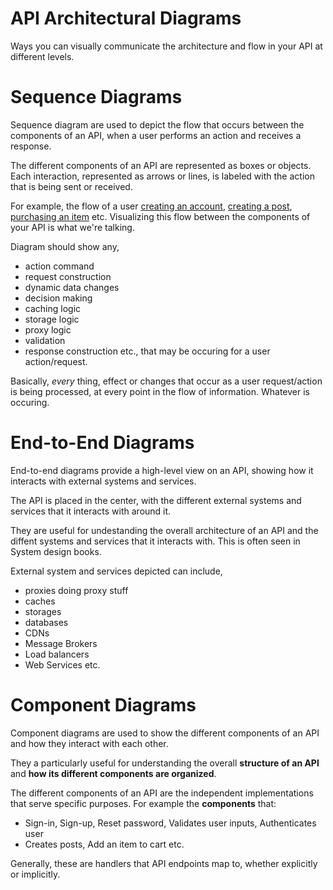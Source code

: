 # API Architectural Diagrams
Ways you can visually communicate the architecture and flow in your API at different levels.

# Sequence Diagrams
Sequence diagram are used to depict the flow that occurs between the components of an API, when a user performs an action and receives a response.

The different components of an API are represented as boxes or objects. Each interaction, represented as arrows or lines, is labeled with the action that is being sent or received.

For example, the flow of a user <u>creating an account</u>, <u>creating a post</u>, <u>purchasing an item</u> etc. Visualizing this flow between the components of your API is what we're talking.

Diagram should show any, 
- action command
- request construction
- dynamic data changes
- decision making
- caching logic
- storage logic
- proxy logic
- validation
- response construction etc., 
that may be occuring for a user action/request.

Basically, *every* thing, effect or changes that occur as a user request/action is being processed, at every point in the flow of information. Whatever is occuring.

# End-to-End Diagrams
End-to-end diagrams provide a high-level view on an API, showing how it interacts with external systems and services.

The API is placed in the center, with the different external systems and services that it interacts with around it. 

They are useful for undestanding the overall architecture of an API and the diffent systems and services that it interacts with. This is often seen in System design books.

External system and services depicted can include, 
- proxies doing proxy stuff
- caches
- storages
- databases
- CDNs
- Message Brokers
- Load balancers
- Web Services etc.


# Component Diagrams
Component diagrams are used to show the different components of an API and how they interact with each other.

They a particularly useful for understanding the overall **structure of an API** and **how its different components are organized**.

The different components of an API are the independent implementations that serve specific purposes. For example the **components** that:
- Sign-in, Sign-up, Reset password, Validates user inputs, Authenticates user
- Creates posts, Add an item to cart etc.

Generally, these are handlers that API endpoints map to, whether explicitly or implicitly.